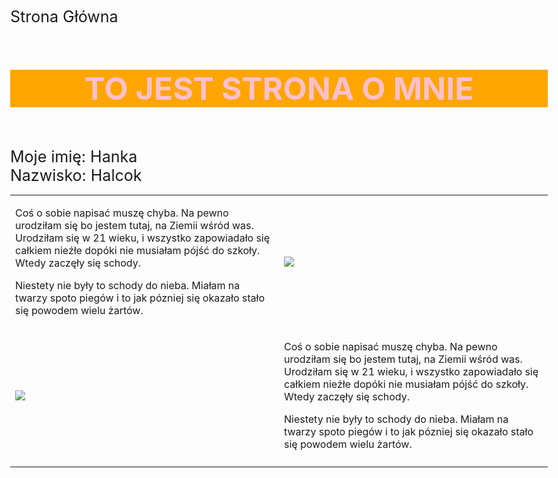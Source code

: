 <HTML>
<HEAD>
  <meta charset = "UTF-8">
  <meta name = "description" content = " Strona o moim życiu i zainteresowaniach">
  <meta name = "keywords" content = "zwierzęta, ja, książki"
<TITLE>Strona Główna</TITLE>
</HEAD>

<BODY style="font-size: 25px;">
<H1 style="text-align: center; color: pink; background-color: orange;">TO JEST STRONA O MNIE</H1><BR>
Moje imię: Hanka<BR>
Nazwisko: Halcok<BR>

<TABLE>
  <TR style="font size; 40px;">
     <TD><P>Coś o sobie napisać muszę chyba. Na pewno urodziłam się bo jestem tutaj, na Ziemii wśród was. 
        Urodziłam się w 21 wieku, i wszystko zapowiadało się całkiem nieźłe dopóki nie musiałam pójść do szkoły. Wtedy zaczęły się schody.</P>
          <P>Niestety nie były to schody do nieba. Miałam na twarzy spoto piegów i to jak pózniej się okazało stało się powodem wielu żartów.</P> </TD>
   <TD><IMG SRC="atrakcyjna-kobieta.jpg"></TD>
    </TR>

   <TD><IMG SRC="atrakcyjna-kobieta.jpg"></TD>
<TD><P>Coś o sobie napisać muszę chyba. Na pewno urodziłam się bo jestem tutaj, na Ziemii wśród was. 
        Urodziłam się w 21 wieku, i wszystko zapowiadało się całkiem nieźłe dopóki nie musiałam pójść do szkoły. Wtedy zaczęły się schody.</P>
          <P>Niestety nie były to schody do nieba. Miałam na twarzy spoto piegów i to jak pózniej się okazało stało się powodem wielu żartów.</P> </TD>
    </TR>
  <TD>
</TABLE>

